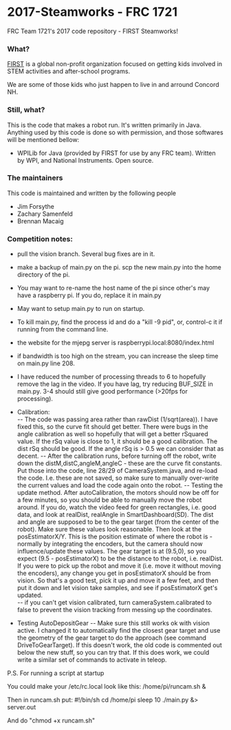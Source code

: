 # 2017-Steamworks - FRC 1721
FRC Team 1721's 2017 code repository - FIRST Steamworks!

### What?

[FIRST](http://www.firstinspires.org) is a global non-profit organization focused on getting kids involved in STEM activities and after-school programs.

We are some of those kids who just happen to live in and arround Concord NH.


### Still, what?

This is the code that makes a robot run. It's written primarily in Java. Anything used by this code is done so with permission, and those softwares will be mentioned bellow:

- WPILib for Java (provided by FIRST for use by any FRC team). Written by WPI, and National Instruments. Open source.

### The maintainers

This code is maintained and written by the following people

- Jim Forsythe
- Zachary Samenfeld
- Brennan Macaig

### Competition notes:
- pull the vision branch.  Several bug fixes are in it.
- make a backup of main.py on the pi.  scp the new main.py into the home directory of the pi.
- You may want to re-name the host name of the pi since other's may have a raspberry pi.  If you do, replace it in main.py
- May want to setup main.py to run on startup.  
- To kill main.py, find the process id and do a "kill -9 pid", or, control-c it if running from the command line.
- the website for the mjepg server is raspberrypi.local:8080/index.html
- if bandwidth is too high on the stream, you can increase the sleep time on main.py line 208.  
- I have reduced the number of processing threads to 6 to hopefully remove the lag in the video.  If you have lag, try reducing BUF_SIZE in main.py.  3-4 should still give good performance (>20fps for processing). 

- Calibration:  
-- The code was passing area rather than rawDist (1/sqrt(area)).  I have fixed this, so the curve fit should get better.  There were bugs in the angle calibration as well so hopefully that will get a better rSquared value.  If the rSq value is close to 1, it should be a good calibration.  The dist rSq should be good.  If the angle rSq is > 0.5 we can consider that as decent. 
-- After the calibration runs, before turning off the robot, write down the distM,distC,angleM,angleC - these are the curve fit constants.  Put those into the code, line 28/29 of CameraSystem.java, and re-load the code.  I.e. these are not saved, so make sure to manually over-write the current values and load the code again onto the robot.
-- Testing the update method.  After autoCalibration, the motors should now be off for a few minutes, so you should be able to manually move the robot around.  If you do, watch the video feed for green rectangles, i.e. good data, and look at realDist, realAngle in SmartDashboard(SD).  The dist and angle are supposed to be to the gear target (from the center of the robot).  Make sure these values look reasonable.  Then look at the posEstimatorX/Y.  This is the position estimate of where the robot is - normally by integrating the encoders, but the camera should now influence/update these values.  The gear target is at (9.5,0), so you expect (9.5 - posEstimatorX) to be the distance to the robot, i.e. realDist.  If you were to pick up the robot and move it (i.e. move it without moving the encoders), any change you get in posEstimatorX should be from vision.  So that's a good test, pick it up and move it a few feet, and then put it down and let vision take samples, and see if posEstimatorX get's updated.  
-- if you can't get vision calibrated, turn cameraSystem.calibrated to false to prevent the vision tracking from messing up the coordinates.

- Testing AutoDepositGear
-- Make sure this still works ok with vision active. I changed it to automatically find the closest gear target and use the geometry of the gear target to do the approach (see command DriveToGearTarget).  If this doesn't work, the old code is commented out below the new stuff, so you can try that. If this does work, we could write a similar set of commands to activate in teleop.

P.S. For running a script at startup

You could make your /etc/rc.local look like this:
/home/pi/runcam.sh &

Then in runcam.sh put:
#!/bin/sh
cd /home/pi
sleep 10
./main.py &> server.out

And do "chmod +x runcam.sh"

